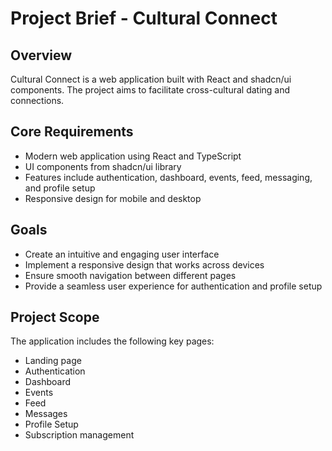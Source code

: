 # Project Brief - Cultural Connect

## Overview
Cultural Connect is a web application built with React and shadcn/ui components. The project aims to facilitate cross-cultural dating and connections.

## Core Requirements
- Modern web application using React and TypeScript
- UI components from shadcn/ui library
- Features include authentication, dashboard, events, feed, messaging, and profile setup
- Responsive design for mobile and desktop

## Goals
- Create an intuitive and engaging user interface
- Implement a responsive design that works across devices
- Ensure smooth navigation between different pages
- Provide a seamless user experience for authentication and profile setup

## Project Scope
The application includes the following key pages:
- Landing page
- Authentication
- Dashboard
- Events
- Feed
- Messages
- Profile Setup
- Subscription management